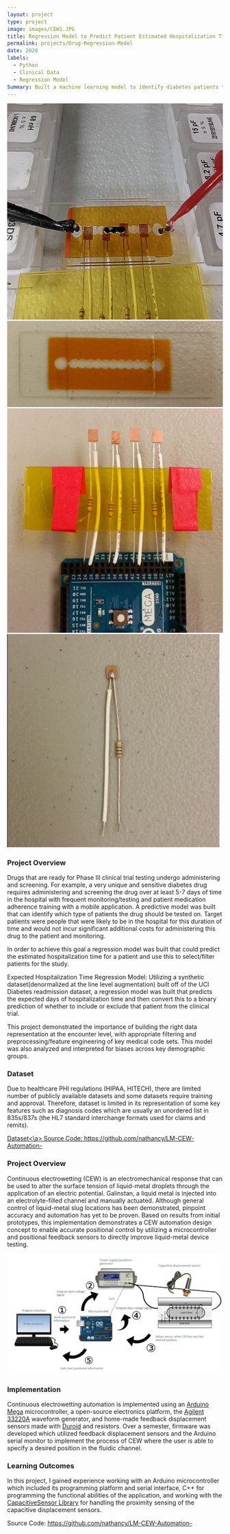 ```yaml
---
layout: project
type: project
image: images/CEW1.JPG
title: Regression Model to Predict Patient Estimated Hospitalization Time
permalink: projects/Drug-Regression-Model
date: 2020
labels:
  - Python
  - Clinical Data
  - Regression Model
Summary: Built a machine learning model to identify diabetes patients that are likely to be treated with a client drug, thereby ensuring effective reach out of the medical representatives to the corresponding physicians.
---
```

<div class="ui small rounded images">
  <img class="ui image" src="../images/CEW1.JPG">
  <img class="ui image" src="../images/CEW5.JPG">
  <img class="ui image" src="../images/CEW2.JPG">
  <img class="ui image" src="../images/CEW4.JPG">
</div>

### Project Overview
Drugs that are ready for Phase III clinical trial testing undergo administering and screening. For example, a very unique and sensitive diabetes drug requires administering and screening the drug over at least 5-7 days of time in the hospital with frequent monitoring/testing and patient medication adherence training with a mobile application. A predictive model was built that can identify which type of patients the drug should be tested on. Target patients were people that were likely to be in the hospital for this duration of time and would not incur significant additional costs for administering this drug to the patient and monitoring.

In order to achieve this goal a regression model was built that could predict the estimated hospitalization time for a patient and use this to select/filter patients for the study.

Expected Hospitalization Time Regression Model: Utilizing a synthetic dataset(denormalized at the line level augmentation) built off of the UCI Diabetes readmission dataset, a regression model was built that predicts the expected days of hospitalization time and then convert this to a binary prediction of whether to include or exclude that patient from the clinical trial.

This project demonstrated the importance of building the right data representation at the encounter level, with appropriate filtering and preprocessing/feature engineering of key medical code sets. This model was also analyzed and interpreted for biases across key demographic groups.

### Dataset
Due to healthcare PHI regulations (HIPAA, HITECH), there are limited number of publicly available datasets and some datasets require training and approval. Therefore, dataset is limited in its representation of some key features such as diagnosis codes which are usually an unordered list in 835s/837s (the HL7 standard interchange formats used for claims and remits).

<a href="https://archive.ics.uci.edu/ml/datasets/Diabetes+130-US+hospitals+for+years+1999-2008">Dataset<\a>
Source Code: <a href="https://github.com/kshptl/Patient-Selection-for-Diabetes-Drug-Testing-using-EHR-Data"><i class="large github icon"></i>https://github.com/nathancy/LM-CEW-Automation-</a>

### Project Overview
Continuous electrowetting (CEW) is an electromechanical response that can be used to alter the surface tension of liquid-metal droplets through the application of an electric potential. Galinstan, a liquid metal is injected into an electrolyte-filled channel and manually actuated. Although general control of liquid-metal slug locations has been demonstrated, pinpoint accuracy and automation has yet to be proven. Based on results from initial prototypes, this implementation demonstrates a CEW automation design concept to enable accurate positional control by utilizing a microcontroller and positional feedback sensors to directly improve liquid-metal device testing.

<img class="ui fluid image" src="../images/CEW3.JPG">

### Implementation
Continuous electrowetting automation is implemented using an [Arduino Mega](https://www.arduino.cc/en/Main/arduinoBoardMega2560) microcontroller, a open-source electronics platform, the [Agilent 33220A](http://www.keysight.com/en/pd-127539-pn-33220A/function-arbitrary-waveform-generator-20-mhz?cc=US&lc=eng) waveform generator, and home-made feedback displacement sensors made with [Duroid](http://www.rogerscorp.com/acs/producttypes/6/RT-duroid-Laminates.aspx) and resistors. Over a semester, firmware was developed which utilized feedback displacement sensors and the Arduino serial monitor to implement the process of CEW where the user is able to specify a desired position in the fluidic channel. 

### Learning Outcomes
In this project, I gained experience working with an Arduino microcontroller which included its programming platform and serial interface, C++ for programming the functional abilities of the application, and working with the [CapacitiveSensor Library](https://github.com/PaulStoffregen/CapacitiveSensor) for handling the proximity sensing of the capacitive displacement sensors.
 
Source Code: <a href="https://github.com/nathancy/LM-CEW-Automation-"><i class="large github icon"></i>https://github.com/nathancy/LM-CEW-Automation-</a>


